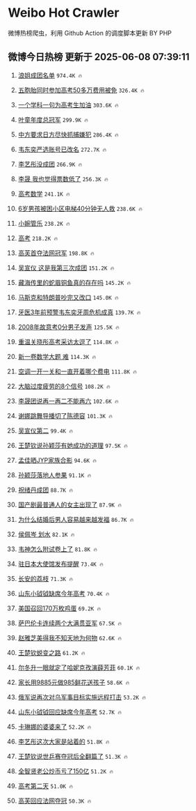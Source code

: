# Weibo Hot Crawler 



微博热榜爬虫，利用 Github Action 的调度脚本更新 BY PHP 


## 微博今日热榜 更新于 2025-06-08 07:39:11 
1. [浪姐成团名单](https://s.weibo.com/weibo?q=%E6%B5%AA%E5%A7%90%E6%88%90%E5%9B%A2%E5%90%8D%E5%8D%95&t=31&band_rank=1&Refer=top) `974.4K 🔥` 

1. [五胞胎同时参加高考50多万费用被免](https://s.weibo.com/weibo?q=%23%E4%BA%94%E8%83%9E%E8%83%8E%E5%90%8C%E6%97%B6%E5%8F%82%E5%8A%A0%E9%AB%98%E8%80%8350%E5%A4%9A%E4%B8%87%E8%B4%B9%E7%94%A8%E8%A2%AB%E5%85%8D%23&t=31&band_rank=2&Refer=top) `326.4K 🔥` 

1. [一个学科一句为高考生加油](https://s.weibo.com/weibo?q=%23%E4%B8%80%E4%B8%AA%E5%AD%A6%E7%A7%91%E4%B8%80%E5%8F%A5%E4%B8%BA%E9%AB%98%E8%80%83%E7%94%9F%E5%8A%A0%E6%B2%B9%23&t=31&band_rank=3&Refer=top) `303.6K 🔥` 

1. [叶童年度总冠军](https://s.weibo.com/weibo?q=%23%E5%8F%B6%E7%AB%A5%E5%B9%B4%E5%BA%A6%E6%80%BB%E5%86%A0%E5%86%9B%23&t=31&band_rank=4&Refer=top) `299.9K 🔥` 

1. [中方要求日方尽快抓捕嫌犯](https://s.weibo.com/weibo?q=%23%E4%B8%AD%E6%96%B9%E8%A6%81%E6%B1%82%E6%97%A5%E6%96%B9%E5%B0%BD%E5%BF%AB%E6%8A%93%E6%8D%95%E5%AB%8C%E7%8A%AF%23&t=31&band_rank=5&Refer=top) `286.4K 🔥` 

1. [韦东奕严选账号已改名](https://s.weibo.com/weibo?q=%23%E9%9F%A6%E4%B8%9C%E5%A5%95%E4%B8%A5%E9%80%89%E8%B4%A6%E5%8F%B7%E5%B7%B2%E6%94%B9%E5%90%8D%23&t=31&band_rank=6&Refer=top) `272.7K 🔥` 

1. [李艺彤没成团](https://s.weibo.com/weibo?q=%E6%9D%8E%E8%89%BA%E5%BD%A4%E6%B2%A1%E6%88%90%E5%9B%A2&t=31&band_rank=7&Refer=top) `266.9K 🔥` 

1. [李晟 我也觉得票数低了](https://s.weibo.com/weibo?q=%E6%9D%8E%E6%99%9F%20%E6%88%91%E4%B9%9F%E8%A7%89%E5%BE%97%E7%A5%A8%E6%95%B0%E4%BD%8E%E4%BA%86&t=31&band_rank=8&Refer=top) `256.3K 🔥` 

1. [高考数学](https://s.weibo.com/weibo?q=%E9%AB%98%E8%80%83%E6%95%B0%E5%AD%A6&t=31&band_rank=9&Refer=top) `241.1K 🔥` 

1. [6岁男孩被困小区电梯40分钟无人救](https://s.weibo.com/weibo?q=%236%E5%B2%81%E7%94%B7%E5%AD%A9%E8%A2%AB%E5%9B%B0%E5%B0%8F%E5%8C%BA%E7%94%B5%E6%A2%AF40%E5%88%86%E9%92%9F%E6%97%A0%E4%BA%BA%E6%95%91%23&t=31&band_rank=10&Refer=top) `238.6K 🔥` 

1. [小婉管乐](https://s.weibo.com/weibo?q=%E5%B0%8F%E5%A9%89%E7%AE%A1%E4%B9%90&t=31&band_rank=11&Refer=top) `238.2K 🔥` 

1. [高考](https://s.weibo.com/weibo?q=%E9%AB%98%E8%80%83&t=31&band_rank=12&Refer=top) `218.2K 🔥` 

1. [高芙首夺法网冠军](https://s.weibo.com/weibo?q=%23%E9%AB%98%E8%8A%99%E9%A6%96%E5%A4%BA%E6%B3%95%E7%BD%91%E5%86%A0%E5%86%9B%23&t=31&band_rank=13&Refer=top) `198.8K 🔥` 

1. [吴宣仪 这是我第三次成团](https://s.weibo.com/weibo?q=%E5%90%B4%E5%AE%A3%E4%BB%AA%20%E8%BF%99%E6%98%AF%E6%88%91%E7%AC%AC%E4%B8%89%E6%AC%A1%E6%88%90%E5%9B%A2&t=31&band_rank=14&Refer=top) `151.2K 🔥` 

1. [藏海传里的蛇眉铜鱼真的存在吗](https://s.weibo.com/weibo?q=%E8%97%8F%E6%B5%B7%E4%BC%A0%E9%87%8C%E7%9A%84%E8%9B%87%E7%9C%89%E9%93%9C%E9%B1%BC%E7%9C%9F%E7%9A%84%E5%AD%98%E5%9C%A8%E5%90%97&t=31&band_rank=15&Refer=top) `145.2K 🔥` 

1. [马斯克和特朗普吵完又改口](https://s.weibo.com/weibo?q=%23%E9%A9%AC%E6%96%AF%E5%85%8B%E5%92%8C%E7%89%B9%E6%9C%97%E6%99%AE%E5%90%B5%E5%AE%8C%E5%8F%88%E6%94%B9%E5%8F%A3%23&t=31&band_rank=16&Refer=top) `145.0K 🔥` 

1. [牙医3年前预警韦东奕牙周危机成真](https://s.weibo.com/weibo?q=%23%E7%89%99%E5%8C%BB3%E5%B9%B4%E5%89%8D%E9%A2%84%E8%AD%A6%E9%9F%A6%E4%B8%9C%E5%A5%95%E7%89%99%E5%91%A8%E5%8D%B1%E6%9C%BA%E6%88%90%E7%9C%9F%23&t=31&band_rank=17&Refer=top) `139.7K 🔥` 

1. [2008年故意考0分男子发声](https://s.weibo.com/weibo?q=%232008%E5%B9%B4%E6%95%85%E6%84%8F%E8%80%830%E5%88%86%E7%94%B7%E5%AD%90%E5%8F%91%E5%A3%B0%23&t=31&band_rank=18&Refer=top) `125.5K 🔥` 

1. [重温关晓彤高考采访太逗了](https://s.weibo.com/weibo?q=%23%E9%87%8D%E6%B8%A9%E5%85%B3%E6%99%93%E5%BD%A4%E9%AB%98%E8%80%83%E9%87%87%E8%AE%BF%E5%A4%AA%E9%80%97%E4%BA%86%23&t=31&band_rank=19&Refer=top) `114.8K 🔥` 

1. [新一卷数学大题 难](https://s.weibo.com/weibo?q=%E6%96%B0%E4%B8%80%E5%8D%B7%E6%95%B0%E5%AD%A6%E5%A4%A7%E9%A2%98%20%E9%9A%BE&t=31&band_rank=20&Refer=top) `114.3K 🔥` 

1. [空调一开一关和一直开着哪个费电](https://s.weibo.com/weibo?q=%23%E7%A9%BA%E8%B0%83%E4%B8%80%E5%BC%80%E4%B8%80%E5%85%B3%E5%92%8C%E4%B8%80%E7%9B%B4%E5%BC%80%E7%9D%80%E5%93%AA%E4%B8%AA%E8%B4%B9%E7%94%B5%23&t=31&band_rank=21&Refer=top) `111.8K 🔥` 

1. [大脑过度疲劳的8个信号](https://s.weibo.com/weibo?q=%23%E5%A4%A7%E8%84%91%E8%BF%87%E5%BA%A6%E7%96%B2%E5%8A%B3%E7%9A%848%E4%B8%AA%E4%BF%A1%E5%8F%B7%23&t=31&band_rank=22&Refer=top) `108.2K 🔥` 

1. [李晟团说再一再二不能再六](https://s.weibo.com/weibo?q=%23%E6%9D%8E%E6%99%9F%E5%9B%A2%E8%AF%B4%E5%86%8D%E4%B8%80%E5%86%8D%E4%BA%8C%E4%B8%8D%E8%83%BD%E5%86%8D%E5%85%AD%23&t=31&band_rank=23&Refer=top) `102.6K 🔥` 

1. [谢娜跳舞导播切了陈德容](https://s.weibo.com/weibo?q=%E8%B0%A2%E5%A8%9C%E8%B7%B3%E8%88%9E%E5%AF%BC%E6%92%AD%E5%88%87%E4%BA%86%E9%99%88%E5%BE%B7%E5%AE%B9&t=31&band_rank=24&Refer=top) `101.3K 🔥` 

1. [吴宣仪第二](https://s.weibo.com/weibo?q=%E5%90%B4%E5%AE%A3%E4%BB%AA%E7%AC%AC%E4%BA%8C&t=31&band_rank=25&Refer=top) `99.4K 🔥` 

1. [王楚钦说孙颖莎有她成功的道理](https://s.weibo.com/weibo?q=%23%E7%8E%8B%E6%A5%9A%E9%92%A6%E8%AF%B4%E5%AD%99%E9%A2%96%E8%8E%8E%E6%9C%89%E5%A5%B9%E6%88%90%E5%8A%9F%E7%9A%84%E9%81%93%E7%90%86%23&t=31&band_rank=26&Refer=top) `97.5K 🔥` 

1. [孟佳晒JYP家族合影](https://s.weibo.com/weibo?q=%E5%AD%9F%E4%BD%B3%E6%99%92JYP%E5%AE%B6%E6%97%8F%E5%90%88%E5%BD%B1&t=31&band_rank=27&Refer=top) `94.6K 🔥` 

1. [孙颖莎落地人参果](https://s.weibo.com/weibo?q=%23%E5%AD%99%E9%A2%96%E8%8E%8E%E8%90%BD%E5%9C%B0%E4%BA%BA%E5%8F%82%E6%9E%9C%23&t=31&band_rank=28&Refer=top) `91.1K 🔥` 

1. [祝绪丹成团](https://s.weibo.com/weibo?q=%23%E7%A5%9D%E7%BB%AA%E4%B8%B9%E6%88%90%E5%9B%A2%23&t=31&band_rank=29&Refer=top) `88.7K 🔥` 

1. [国产剧最普通人的女主出现了](https://s.weibo.com/weibo?q=%E5%9B%BD%E4%BA%A7%E5%89%A7%E6%9C%80%E6%99%AE%E9%80%9A%E4%BA%BA%E7%9A%84%E5%A5%B3%E4%B8%BB%E5%87%BA%E7%8E%B0%E4%BA%86&t=31&band_rank=30&Refer=top) `87.9K 🔥` 

1. [为什么结婚后男人容易越来越发福](https://s.weibo.com/weibo?q=%23%E4%B8%BA%E4%BB%80%E4%B9%88%E7%BB%93%E5%A9%9A%E5%90%8E%E7%94%B7%E4%BA%BA%E5%AE%B9%E6%98%93%E8%B6%8A%E6%9D%A5%E8%B6%8A%E5%8F%91%E7%A6%8F%23&t=31&band_rank=31&Refer=top) `86.7K 🔥` 

1. [侯佩岑 划水](https://s.weibo.com/weibo?q=%E4%BE%AF%E4%BD%A9%E5%B2%91%20%E5%88%92%E6%B0%B4&t=31&band_rank=32&Refer=top) `82.1K 🔥` 

1. [韦神怎么附试卷上了](https://s.weibo.com/weibo?q=%E9%9F%A6%E7%A5%9E%E6%80%8E%E4%B9%88%E9%99%84%E8%AF%95%E5%8D%B7%E4%B8%8A%E4%BA%86&t=31&band_rank=33&Refer=top) `81.8K 🔥` 

1. [驻日本大使馆发布提醒](https://s.weibo.com/weibo?q=%23%E9%A9%BB%E6%97%A5%E6%9C%AC%E5%A4%A7%E4%BD%BF%E9%A6%86%E5%8F%91%E5%B8%83%E6%8F%90%E9%86%92%23&t=31&band_rank=34&Refer=top) `73.4K 🔥` 

1. [长安的荔枝](https://s.weibo.com/weibo?q=%23%E9%95%BF%E5%AE%89%E7%9A%84%E8%8D%94%E6%9E%9D%23&t=31&band_rank=35&Refer=top) `71.3K 🔥` 

1. [山东小钺钺缺席今年高考](https://s.weibo.com/weibo?q=%23%E5%B1%B1%E4%B8%9C%E5%B0%8F%E9%92%BA%E9%92%BA%E7%BC%BA%E5%B8%AD%E4%BB%8A%E5%B9%B4%E9%AB%98%E8%80%83%23&t=31&band_rank=36&Refer=top) `70.4K 🔥` 

1. [美国召回170万枚鸡蛋](https://s.weibo.com/weibo?q=%23%E7%BE%8E%E5%9B%BD%E5%8F%AC%E5%9B%9E170%E4%B8%87%E6%9E%9A%E9%B8%A1%E8%9B%8B%23&t=31&band_rank=37&Refer=top) `69.2K 🔥` 

1. [萨巴伦卡连续两个大满贯亚军](https://s.weibo.com/weibo?q=%23%E8%90%A8%E5%B7%B4%E4%BC%A6%E5%8D%A1%E8%BF%9E%E7%BB%AD%E4%B8%A4%E4%B8%AA%E5%A4%A7%E6%BB%A1%E8%B4%AF%E4%BA%9A%E5%86%9B%23&t=31&band_rank=38&Refer=top) `67.5K 🔥` 

1. [赵雅芝美得我不知天地为何物](https://s.weibo.com/weibo?q=%E8%B5%B5%E9%9B%85%E8%8A%9D%E7%BE%8E%E5%BE%97%E6%88%91%E4%B8%8D%E7%9F%A5%E5%A4%A9%E5%9C%B0%E4%B8%BA%E4%BD%95%E7%89%A9&t=31&band_rank=39&Refer=top) `62.6K 🔥` 

1. [王楚钦蜕变之路](https://s.weibo.com/weibo?q=%E7%8E%8B%E6%A5%9A%E9%92%A6%E8%9C%95%E5%8F%98%E4%B9%8B%E8%B7%AF&t=31&band_rank=40&Refer=top) `61.2K 🔥` 

1. [尔冬升一眼就定了哈妮克孜演薛芳菲](https://s.weibo.com/weibo?q=%E5%B0%94%E5%86%AC%E5%8D%87%E4%B8%80%E7%9C%BC%E5%B0%B1%E5%AE%9A%E4%BA%86%E5%93%88%E5%A6%AE%E5%85%8B%E5%AD%9C%E6%BC%94%E8%96%9B%E8%8A%B3%E8%8F%B2&t=31&band_rank=41&Refer=top) `60.1K 🔥` 

1. [家长用9885元做985鲜花送孩子](https://s.weibo.com/weibo?q=%23%E5%AE%B6%E9%95%BF%E7%94%A89885%E5%85%83%E5%81%9A985%E9%B2%9C%E8%8A%B1%E9%80%81%E5%AD%A9%E5%AD%90%23&t=31&band_rank=42&Refer=top) `58.6K 🔥` 

1. [俄军说再次对乌军事目标实施远程打击](https://s.weibo.com/weibo?q=%23%E4%BF%84%E5%86%9B%E8%AF%B4%E5%86%8D%E6%AC%A1%E5%AF%B9%E4%B9%8C%E5%86%9B%E4%BA%8B%E7%9B%AE%E6%A0%87%E5%AE%9E%E6%96%BD%E8%BF%9C%E7%A8%8B%E6%89%93%E5%87%BB%23&t=31&band_rank=43&Refer=top) `53.2K 🔥` 

1. [山东小钺钺回应缺席今年高考](https://s.weibo.com/weibo?q=%23%E5%B1%B1%E4%B8%9C%E5%B0%8F%E9%92%BA%E9%92%BA%E5%9B%9E%E5%BA%94%E7%BC%BA%E5%B8%AD%E4%BB%8A%E5%B9%B4%E9%AB%98%E8%80%83%23&t=31&band_rank=44&Refer=top) `52.7K 🔥` 

1. [卡琳娜的婆婆来了](https://s.weibo.com/weibo?q=%E5%8D%A1%E7%90%B3%E5%A8%9C%E7%9A%84%E5%A9%86%E5%A9%86%E6%9D%A5%E4%BA%86&t=31&band_rank=45&Refer=top) `52.2K 🔥` 

1. [李艺彤这次大家是站着的](https://s.weibo.com/weibo?q=%E6%9D%8E%E8%89%BA%E5%BD%A4%E8%BF%99%E6%AC%A1%E5%A4%A7%E5%AE%B6%E6%98%AF%E7%AB%99%E7%9D%80%E7%9A%84&t=31&band_rank=46&Refer=top) `51.8K 🔥` 

1. [王楚钦说世乒赛夺冠后全翻篇了](https://s.weibo.com/weibo?q=%23%E7%8E%8B%E6%A5%9A%E9%92%A6%E8%AF%B4%E4%B8%96%E4%B9%92%E8%B5%9B%E5%A4%BA%E5%86%A0%E5%90%8E%E5%85%A8%E7%BF%BB%E7%AF%87%E4%BA%86%23&t=31&band_rank=47&Refer=top) `51.3K 🔥` 

1. [全智贤老公炒币亏了150亿](https://s.weibo.com/weibo?q=%23%E5%85%A8%E6%99%BA%E8%B4%A4%E8%80%81%E5%85%AC%E7%82%92%E5%B8%81%E4%BA%8F%E4%BA%86150%E4%BA%BF%23&t=31&band_rank=48&Refer=top) `51.2K 🔥` 

1. [高考第二天](https://s.weibo.com/weibo?q=%23%E9%AB%98%E8%80%83%E7%AC%AC%E4%BA%8C%E5%A4%A9%23&t=31&band_rank=49&Refer=top) `51.0K 🔥` 

1. [高芙回应法网夺冠](https://s.weibo.com/weibo?q=%23%E9%AB%98%E8%8A%99%E5%9B%9E%E5%BA%94%E6%B3%95%E7%BD%91%E5%A4%BA%E5%86%A0%23&t=31&band_rank=50&Refer=top) `50.3K 🔥` 

